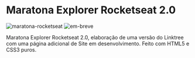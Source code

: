 # Maratona Explorer Rocketseat 2.0

![maratona-rocketseat](https://user-images.githubusercontent.com/32987989/177417701-267fef62-44e0-4079-af62-1b9615b95a8e.jpg)
![em-breve](https://user-images.githubusercontent.com/32987989/177417742-1836e054-017b-4321-81c6-4db0de29a2e0.jpg)

Maratona Explorer Rocketseat 2.0, elaboração de uma versão do Linktree com uma página adicional de Site em desenvolvimento.
Feito com HTML5 e CSS3 puros.
